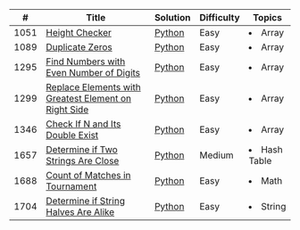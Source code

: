 | #    | Title                                                                                                                                             | Solution                                                                          | Difficulty | Topics              |
|------|---------------------------------------------------------------------------------------------------------------------------------------------------|-----------------------------------------------------------------------------------|------------|---------------------|
| 1051 | [Height Checker](https://leetcode.com/problems/height-checker/)                                                                                   | [Python](1051.Height_Checker.py)                                        | Easy       | <li>Array</li>      |  
| 1089 | [Duplicate Zeros](https://leetcode.com/problems/duplicate-zeros/)                                                                                 | [Python](1089.Duplicate_Zeros.py)                                       | Easy       | <li>Array</li>      | 
| 1295 | [Find Numbers with Even Number of Digits](https://leetcode.com/problems/find-numbers-with-even-number-of-digits/)                                 | [Python](1295.Find_Numbers_with_Even_Number_of_Digits.py)               | Easy       | <li>Array</li>      | 
| 1299 | [Replace Elements with Greatest Element on Right Side](https://leetcode.com/problems/replace-elements-with-greatest-element-on-right-side/)       | [Python](1299.Replace_Elements_with_Greatest_Element_on_Right_Side.py)  | Easy       | <li>Array</li>      |
| 1346 | [Check If N and Its Double Exist](https://leetcode.com/problems/check-if-n-and-its-double-exist/)                                                 | [Python](1346.Check_If_N_and_Its_Double_Exist.py)                       | Easy       | <li>Array</li>      |
| 1657 | [Determine if Two Strings Are Close](https://leetcode.com/problems/determine-if-two-strings-are-close/)                                                 | [Python](1657.Determine_if_Two_Strings_Are_Close.py)                       | Medium     | <li>Hash Table</li> |
| 1688 | [Count of Matches in Tournament](https://leetcode.com/problems/count-of-matches-in-tournament/)                                                   | [Python](1688.Count_of_Matches_in_Tournament.py)                        | Easy       | <li>Math</li>       |  
| 1704 | [Determine if String Halves Are Alike](https://leetcode.com/problems/determine-if-string-halves-are-alike)                                                   | [Python](1704.Determine_if_String_Halves_Are_Alike.py)                        | Easy       | <li>String</li>     |  
